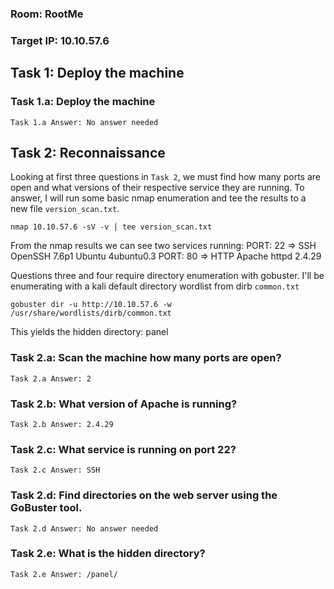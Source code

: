 

### Room: RootMe
### Target IP: 10.10.57.6


## Task 1: Deploy the machine
### Task 1.a: Deploy the machine
`Task 1.a Answer: No answer needed`

## Task 2: Reconnaissance 
Looking at first three questions in `Task 2`, we must find how many ports are open and what versions
of their respective service they are running. To answer, I will run some basic nmap enumeration and tee
the results to a new file `version_scan.txt`.

`nmap 10.10.57.6 -sV -v | tee version_scan.txt`

From the nmap results we can see two services running: 
  PORT: 22 => SSH OpenSSH 7.6p1 Ubuntu 4ubuntu0.3
  PORT: 80 => HTTP Apache httpd 2.4.29

Questions three and four require directory enumeration with gobuster. I'll be enumerating with a kali
default directory wordlist from dirb `common.txt`

`gobuster dir -u http://10.10.57.6 -w /usr/share/wordlists/dirb/common.txt`

This yields the hidden directory: panel

### Task 2.a: Scan the machine how many ports are open?
`Task 2.a Answer: 2`

### Task 2.b: What version of Apache is running?
`Task 2.b Answer: 2.4.29`

### Task 2.c: What service is running on port 22?
`Task 2.c Answer: SSH`

### Task 2.d: Find directories on the web server using the GoBuster tool.
`Task 2.d Answer: No answer needed`

### Task 2.e: What is the hidden directory?
`Task 2.e Answer: /panel/`
